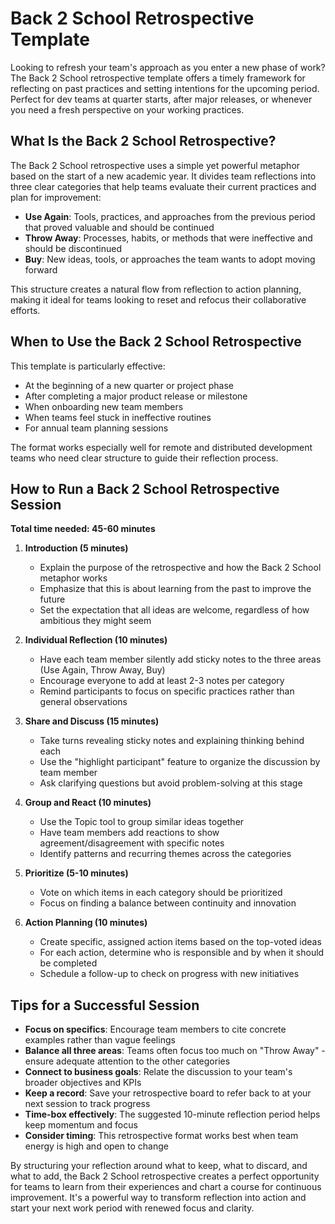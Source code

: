 # Back 2 School Retrospective Template

Looking to refresh your team's approach as you enter a new phase of work? The Back 2 School retrospective template offers a timely framework for reflecting on past practices and setting intentions for the upcoming period. Perfect for dev teams at quarter starts, after major releases, or whenever you need a fresh perspective on your working practices.

## What Is the Back 2 School Retrospective?

The Back 2 School retrospective uses a simple yet powerful metaphor based on the start of a new academic year. It divides team reflections into three clear categories that help teams evaluate their current practices and plan for improvement:

- **Use Again**: Tools, practices, and approaches from the previous period that proved valuable and should be continued
- **Throw Away**: Processes, habits, or methods that were ineffective and should be discontinued
- **Buy**: New ideas, tools, or approaches the team wants to adopt moving forward

This structure creates a natural flow from reflection to action planning, making it ideal for teams looking to reset and refocus their collaborative efforts.

## When to Use the Back 2 School Retrospective

This template is particularly effective:
- At the beginning of a new quarter or project phase
- After completing a major product release or milestone
- When onboarding new team members
- When teams feel stuck in ineffective routines
- For annual team planning sessions

The format works especially well for remote and distributed development teams who need clear structure to guide their reflection process.

## How to Run a Back 2 School Retrospective Session

**Total time needed: 45-60 minutes**

1. **Introduction (5 minutes)**
   - Explain the purpose of the retrospective and how the Back 2 School metaphor works
   - Emphasize that this is about learning from the past to improve the future
   - Set the expectation that all ideas are welcome, regardless of how ambitious they might seem

2. **Individual Reflection (10 minutes)**
   - Have each team member silently add sticky notes to the three areas (Use Again, Throw Away, Buy)
   - Encourage everyone to add at least 2-3 notes per category
   - Remind participants to focus on specific practices rather than general observations

3. **Share and Discuss (15 minutes)**
   - Take turns revealing sticky notes and explaining thinking behind each
   - Use the "highlight participant" feature to organize the discussion by team member
   - Ask clarifying questions but avoid problem-solving at this stage

4. **Group and React (10 minutes)**
   - Use the Topic tool to group similar ideas together
   - Have team members add reactions to show agreement/disagreement with specific notes
   - Identify patterns and recurring themes across the categories

5. **Prioritize (5-10 minutes)**
   - Vote on which items in each category should be prioritized
   - Focus on finding a balance between continuity and innovation

6. **Action Planning (10 minutes)**
   - Create specific, assigned action items based on the top-voted ideas
   - For each action, determine who is responsible and by when it should be completed
   - Schedule a follow-up to check on progress with new initiatives

## Tips for a Successful Session

- **Focus on specifics**: Encourage team members to cite concrete examples rather than vague feelings
- **Balance all three areas**: Teams often focus too much on "Throw Away" - ensure adequate attention to the other categories
- **Connect to business goals**: Relate the discussion to your team's broader objectives and KPIs
- **Keep a record**: Save your retrospective board to refer back to at your next session to track progress
- **Time-box effectively**: The suggested 10-minute reflection period helps keep momentum and focus
- **Consider timing**: This retrospective format works best when team energy is high and open to change

By structuring your reflection around what to keep, what to discard, and what to add, the Back 2 School retrospective creates a perfect opportunity for teams to learn from their experiences and chart a course for continuous improvement. It's a powerful way to transform reflection into action and start your next work period with renewed focus and clarity.
